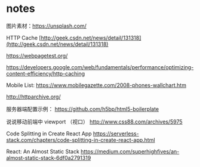 # notes

图片素材：https://unsplash.com/

HTTP Cache [http://geek.csdn.net/news/detail/131318](http://geek.csdn.net/news/detail/131318)

https://webpagetest.org/


https://developers.google.com/web/fundamentals/performance/optimizing-content-efficiency/http-caching


Mobile List:  https://www.mobilegazette.com/2008-phones-wallchart.htm

http://httparchive.org/

服务器端配置示例： https://github.com/h5bp/html5-boilerplate

说说移动前端中 viewport （视口）  http://www.css88.com/archives/5975

Code Splitting in Create React App https://serverless-stack.com/chapters/code-splitting-in-create-react-app.html

React: An Almost Static Stack https://medium.com/superhighfives/an-almost-static-stack-6df0a2791319
